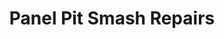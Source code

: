 ---
title: "Panel Pit Smash Repairs"
url: /condell-park/panel-pit-smash-repairs/
shop: car repair
---